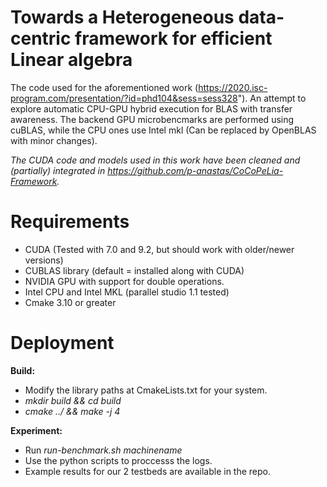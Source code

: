 # Towards a Heterogeneous data-centric framework for efficient Linear algebra

The code used for the aforementioned work (https://2020.isc-program.com/presentation/?id=phd104&sess=sess328").
An attempt to explore automatic CPU-GPU hybrid execution for BLAS with transfer awareness.
The backend GPU microbencmarks are performed using cuBLAS, while the CPU ones use Intel mkl (Can be replaced by OpenBLAS with minor changes).

*The CUDA code and models used in this work have been cleaned and (partially) integrated in https://github.com/p-anastas/CoCoPeLia-Framework.* 
# Requirements

- CUDA (Tested with 7.0 and 9.2, but should work with older/newer versions)
- CUBLAS library (default = installed along with CUDA)
- NVIDIA GPU with support for double operations. 
- Intel CPU and Intel MKL (parallel studio 1.1 tested)
- Cmake 3.10 or greater

# Deployment

**Build:**
- Modify the library paths at CmakeLists.txt for your system.
- *mkdir build && cd build*
- *cmake ../ && make -j 4*

**Experiment:**
- Run *run-benchmark.sh  machinename*
- Use the python scripts to proccesss the logs.
- Example results for our 2 testbeds are available in the repo.
